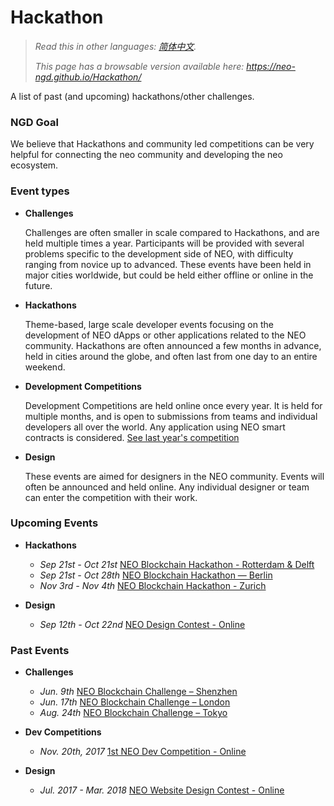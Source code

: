 # Hackathon

> *Read this in other languages: [简体中文](README.zh-cn.md).*
>
> *This page has a browsable version available here: https://neo-ngd.github.io/Hackathon/*

A list of past (and upcoming) hackathons/other challenges. 

### NGD Goal

We believe that Hackathons and community led competitions can be very helpful for connecting the neo community and developing the neo ecosystem.

### Event types
- **Challenges**

  Challenges are often smaller in scale compared to Hackathons, and are held multiple times a year. Participants will be provided with several problems specific to the development side of NEO, with difficulty ranging from novice up to advanced. These events have been held in major cities worldwide, but could be held either offline or online in the future. 

- **Hackathons** 

  Theme-based, large scale developer events focusing on the development of NEO dApps or other applications related to the NEO community. Hackathons are often announced a few months in advance, held in cities around the globe, and often last from one day to an entire weekend. 

- **Development Competitions**

  Development Competitions are held online once every year. It is held for multiple months, and is open to submissions from teams and individual developers all over the world. Any application using NEO smart contracts is considered. [See last year's competition](https://neo.org/competition.html)

- **Design**

  These events are aimed for designers in the NEO community. Events will often be announced and held online. Any individual designer or team can enter the competition with their work. 

### Upcoming Events

- **Hackathons**
  - *Sep 21st - Oct 21st* [NEO Blockchain Hackathon - Rotterdam & Delft](https://github.com/neo-ngd/Hackathon/blob/master/events/10.20-NEO-Blockchain-Hackathon-Rotterdam-Delft.md)
  - *Sep 21st - Oct 28th* [NEO Blockchain Hackathon — Berlin](https://github.com/neo-ngd/Hackathon/blob/master/events/10.27-NEO-Blockchain-Hackathon-Berlin.md)
  - *Nov 3rd - Nov 4th* [NEO Blockchain Hackathon - Zurich](https://github.com/neo-ngd/Hackathon/blob/master/events/11.03%20NEO%20Blockchain%20Hackathon%20-%20Zurich.md)

- **Design**
  - *Sep 12th - Oct 22nd* [NEO Design Contest - Online](https://github.com/neo-ngd/Hackathon/blob/master/events/9.10%20NEO%20Design%20Contest.md)

### Past Events

- **Challenges**
  - *Jun. 9th* [NEO Blockchain Challenge – Shenzhen](events/6.09%20NEO%20Blockchain%20Challenge%20-%20Shenzhen.md)
  - *Jun. 17th* [NEO Blockchain Challenge – London](events/6.17%20NEO%20Blockchain%20Challenge%20-%20London.md)
  - *Aug. 24th* [NEO Blockchain Challenge – Tokyo](events/8.24%20NEO%20Blockchain%20Challenge%20-%20Tokyo.md)
- **Dev Competitions**

  - *Nov. 20th, 2017* [1st NEO Dev Competition - Online](https://neo.org/blog/details/3074)
- **Design**
  - *Jul. 2017 - Mar. 2018* [NEO Website Design Contest - Online](https://www.reddit.com/r/Antshares/comments/6liyj8/neo_website_redesign_competitionwe_are_looking/)
